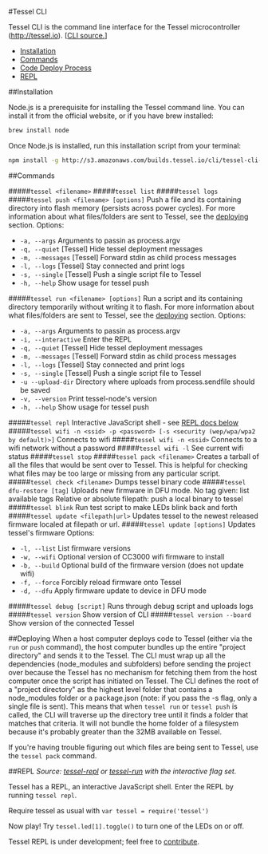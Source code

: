 #Tessel CLI

Tessel CLI is the command line interface for the Tessel microcontroller (http://tessel.io).
[[CLI source.](https://github.com/tessel/cli)]

* [Installation](#installation)
* [Commands](#commands)
* [Code Deploy Process](#deploying)
* [REPL](#repl)

##Installation

Node.js is a prerequisite for installing the Tessel command line. You can install it from the official website, or if you have brew installed:

```sh
brew install node
```

Once Node.js is installed, run this installation script from your terminal:

```sh
npm install -g http://s3.amazonaws.com/builds.tessel.io/cli/tessel-cli-current.tar.gz
```

##Commands

#####`tessel <filename>`
#####`tessel list`
#####`tessel logs`
#####`tessel push <filename> [options]`
Push a file and its containing directory into flash memory (persists across power cycles). For more information about what files/folders are sent to Tessel, see the [deploying](#deploying) section. 
Options:
* `-a, --args`      Arguments to passin as process.argv
* `-q, --quiet`     [Tessel] Hide tessel deployment messages
* `-m, --messages`  [Tessel] Forward stdin as child process messages
* `-l, --logs`      [Tessel] Stay connected and print logs
* `-s, --single`    [Tessel] Push a single script file to Tessel
* `-h, --help`      Show usage for tessel push

#####`tessel run <filename> [options]`
Run a script and its containing directory temporarily without writing it to flash. For more information about what files/folders are sent to Tessel, see the [deploying](#deploying) section. 
Options:
* `-a, --args`          Arguments to passin as process.argv
* `-i, --interactive`   Enter the REPL
* `-q, --quiet`         [Tessel] Hide tessel deployment messages
* `-m, --messages`      [Tessel] Forward stdin as child process messages
* `-l, --logs`          [Tessel] Stay connected and print logs
* `-s, --single`        [Tessel] Push a single script file to Tessel
* `-u --upload-dir`     Directory where uploads from process.sendfile should be saved
* `-v, --version`       Print tessel-node's version
* `-h, --help`          Show usage for tessel push

#####`tessel repl`
Interactive JavaScript shell - see [REPL docs below](#REPL)
#####`tessel wifi -n <ssid> -p <password> [-s <security (wep/wpa/wpa2 by default)>]`
Connects to wifi
#####`tessel wifi -n <ssid>`
Connects to a wifi network without a password
#####`tessel wifi -l`
See current wifi status
#####`tessel stop`
#####`tessel pack <filename>`
Creates a tarball of all the files that would be sent over to Tessel. This is helpful for checking what files may be too large or missing from any particular script. 
#####`tessel check <filename>`
Dumps tessel binary code
#####`tessel dfu-restore [tag]`
Uploads new firmware in DFU mode.
No tag given: list available tags
Relative or absolute filepath: push a local binary to tessel
#####`tessel blink`
Run test script to make LEDs blink back and forth
#####`tessel update <filepath|url>`
Updates tessel to the newest released firmware localed at filepath or url.
#####`tessel update [options]`
Updates tessel's firmware
Options:
* `-l, --list`   List firmware versions
* `-w, --wifi`   Optional version of CC3000 wifi firmware to install
* `-b, --build`  Optional build of the firmware version (does not update wifi)
* `-f, --force`  Forcibly reload firmware onto Tessel
* `-d, --dfu`    Apply firmware update to device in DFU mode

#####`tessel debug [script]`
Runs through debug script and uploads logs
#####`tessel version`
Show version of CLI
#####`tessel version --board`
Show version of the connected Tessel

##Deploying
When a host computer deploys code to Tessel (either via the `run` or `push` command), the host computer bundles up the entire "project directory" and sends it to the Tessel. The CLI must wrap up all the dependencies (node_modules and subfolders) before sending the project over  because the Tessel has no mechanism for fetching them from the host computer once the script has initiated on Tessel. The CLI defines the root of a "project directory" as the highest level folder that contains a node_modules folder or a package.json (note: if you pass the -s flag, only a single file is sent). This means that when `tessel run` or `tessel push` is called, the CLI will traverse up the directory tree until it finds a folder that matches that criteria. It will not bundle the home folder of a filesystem because it's probably greater than the 32MB available on Tessel.

If you're having trouble figuring out which files are being sent to Tessel, use the `tessel pack` command.   

##REPL
*Source: [tessel-repl](https://github.com/tessel/cli/blob/master/src/commands.js) or [tessel-run](https://github.com/tessel/cli/blob/master/bin/tessel-run.js) with the interactive flag set.*

Tessel has a REPL, an interactive JavaScript shell. Enter the REPL by running `tessel repl`.

Require tessel as usual with `var tessel = require('tessel')`

Now play! Try `tessel.led[1].toggle()` to turn one of the LEDs on or off.

Tessel REPL is under development; feel free to [contribute](https://github.com/tessel/contribution-guide).
